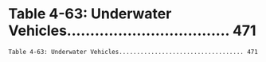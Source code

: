 # Table 4-63: Underwater Vehicles................................... 471

```
Table 4-63: Underwater Vehicles................................... 471
```
